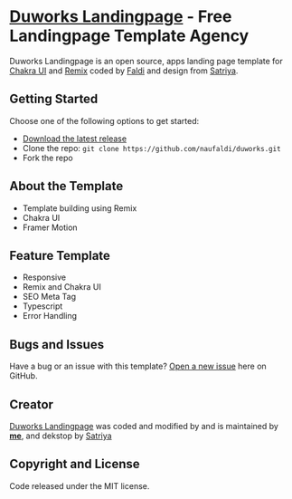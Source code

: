 # [Duworks Landingpage](https://duworks.vercel.app/) - Free Landingpage Template Agency

Duworks Landingpage is an open source, apps landing page template for [Chakra UI](https://chakra-ui.com/) and [Remix](https://remix.run/) coded by [Faldi](twitter.com/f2aldi) and design from [Satriya](https://twitter.com/satriyakur95).

## Getting Started

Choose one of the following options to get started:

- [Download the latest release](https://github.com/naufaldi/duworks/archive/refs/heads/master.zip)
- Clone the repo: `git clone https://github.com/naufaldi/duworks.git`
- Fork the repo

## About the Template

- Template building using Remix
- Chakra UI
- Framer Motion

## Feature Template

- Responsive
- Remix and Chakra UI
- SEO Meta Tag
- Typescript
- Error Handling

## Bugs and Issues

Have a bug or an issue with this template? [Open a new issue](https://github.com/naufaldi/duworks/issues/new) here on GitHub.

## Creator

[Duworks Landingpage](https://duworks.vercel.app/) was coded and modified by and is maintained by **[me](https://github.com/naufaldi/)**, and dekstop by [Satriya](https://twitter.com/satriyakur95)

## Copyright and License

Code released under the MIT license.
